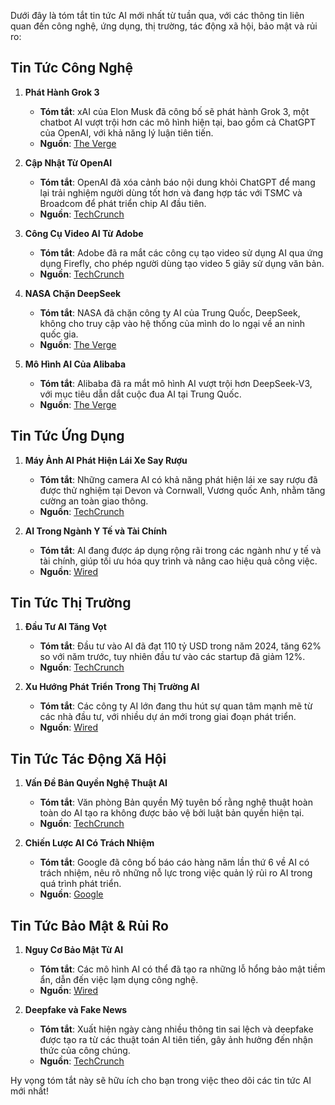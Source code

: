 Dưới đây là tóm tắt tin tức AI mới nhất từ tuần qua, với các thông tin liên quan đến công nghệ, ứng dụng, thị trường, tác động xã hội, bảo mật và rủi ro:

## Tin Tức Công Nghệ

1. **Phát Hành Grok 3**
   - **Tóm tắt**: xAI của Elon Musk đã công bố sẽ phát hành Grok 3, một chatbot AI vượt trội hơn các mô hình hiện tại, bao gồm cả ChatGPT của OpenAI, với khả năng lý luận tiên tiến. 
   - **Nguồn**: [The Verge](https://www.crescendo.ai/news/latest-ai-news-and-updates)

2. **Cập Nhật Từ OpenAI**
   - **Tóm tắt**: OpenAI đã xóa cảnh báo nội dung khỏi ChatGPT để mang lại trải nghiệm người dùng tốt hơn và đang hợp tác với TSMC và Broadcom để phát triển chip AI đầu tiên.
   - **Nguồn**: [TechCrunch](https://techcrunch.com/2025/02/12/chatgpt-everything-to-know-about-the-ai-chatbot)

3. **Công Cụ Video AI Từ Adobe**
   - **Tóm tắt**: Adobe đã ra mắt các công cụ tạo video sử dụng AI qua ứng dụng Firefly, cho phép người dùng tạo video 5 giây sử dụng văn bản. 
   - **Nguồn**: [TechCrunch](https://www.crescendo.ai/news/latest-ai-news-and-updates)

4. **NASA Chặn DeepSeek**
   - **Tóm tắt**: NASA đã chặn công ty AI của Trung Quốc, DeepSeek, không cho truy cập vào hệ thống của mình do lo ngại về an ninh quốc gia.
   - **Nguồn**: [The Verge](https://www.crescendo.ai/news/latest-ai-news-and-updates)

5. **Mô Hình AI Của Alibaba**
   - **Tóm tắt**: Alibaba đã ra mắt mô hình AI vượt trội hơn DeepSeek-V3, với mục tiêu dẫn dắt cuộc đua AI tại Trung Quốc.
   - **Nguồn**: [The Verge](https://www.crescendo.ai/news/latest-ai-news-and-updates)

## Tin Tức Ứng Dụng

1. **Máy Ảnh AI Phát Hiện Lái Xe Say Rượu**
   - **Tóm tắt**: Những camera AI có khả năng phát hiện lái xe say rượu đã được thử nghiệm tại Devon và Cornwall, Vương quốc Anh, nhằm tăng cường an toàn giao thông.
   - **Nguồn**: [TechCrunch](https://techcrunch.com/2025/02/19/this-week-in-ai-maybe-we-should-ignore-ai-benchmarks-for-now/)

2. **AI Trong Ngành Y Tế và Tài Chính**
   - **Tóm tắt**: AI đang được áp dụng rộng rãi trong các ngành như y tế và tài chính, giúp tối ưu hóa quy trình và nâng cao hiệu quả công việc.
   - **Nguồn**: [Wired](https://www.crescendo.ai/news/latest-ai-news-and-updates)

## Tin Tức Thị Trường

1. **Đầu Tư AI Tăng Vọt**
   - **Tóm tắt**: Đầu tư vào AI đã đạt 110 tỷ USD trong năm 2024, tăng 62% so với năm trước, tuy nhiên đầu tư vào các startup đã giảm 12%.
   - **Nguồn**: [TechCrunch](https://techcrunch.com/2025/02/11/ai-investments-surged-62-to-110-billion-in-2024-while-startup-funding-overall-declined-12-says-dealroom/)

2. **Xu Hướng Phát Triển Trong Thị Trường AI**
   - **Tóm tắt**: Các công ty AI lớn đang thu hút sự quan tâm mạnh mẽ từ các nhà đầu tư, với nhiều dự án mới trong giai đoạn phát triển.
   - **Nguồn**: [Wired](https://www.crescendo.ai/news/latest-ai-news-and-updates)

## Tin Tức Tác Động Xã Hội

1. **Vấn Đề Bản Quyền Nghệ Thuật AI**
   - **Tóm tắt**: Văn phòng Bản quyền Mỹ tuyên bố rằng nghệ thuật hoàn toàn do AI tạo ra không được bảo vệ bởi luật bản quyền hiện tại.
   - **Nguồn**: [TechCrunch](https://www.charleston-hub.com/2025/02/purely-ai-generated-art-cant-get-copyright-protection-says-copyright-office-plus-more-atg-news-announcements-for-2-6-25/)

2. **Chiến Lược AI Có Trách Nhiệm**
   - **Tóm tắt**: Google đã công bố báo cáo hàng năm lần thứ 6 về AI có trách nhiệm, nêu rõ những nỗ lực trong việc quản lý rủi ro AI trong quá trình phát triển.
   - **Nguồn**: [Google](https://blog.google/technology/ai/responsible-ai-2024-report-ongoing-work/)

## Tin Tức Bảo Mật & Rủi Ro

1. **Nguy Cơ Bảo Mật Từ AI**
   - **Tóm tắt**: Các mô hình AI có thể đã tạo ra những lỗ hổng bảo mật tiềm ẩn, dẫn đến việc lạm dụng công nghệ.
   - **Nguồn**: [Wired](https://www.crescendo.ai/news/latest-ai-news-and-updates)

2. **Deepfake và Fake News**
   - **Tóm tắt**: Xuất hiện ngày càng nhiều thông tin sai lệch và deepfake được tạo ra từ các thuật toán AI tiên tiến, gây ảnh hưởng đến nhận thức của công chúng.
   - **Nguồn**: [TechCrunch](https://techcrunch.com/2025/02/19/this-week-in-ai-maybe-we-should-ignore-ai-benchmarks-for-now/) 

Hy vọng tóm tắt này sẽ hữu ích cho bạn trong việc theo dõi các tin tức AI mới nhất!